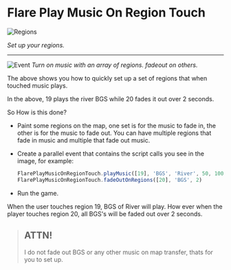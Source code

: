 # Flare Play Music On Region Touch

![Regions](http://i.imgur.com/CiHrOPl.png)

*Set up your regions.*

-------------------------

![Event](http://i.imgur.com/MthDPDx.png)
*Turn on music with an array of regions. fadeout on others.*

The above shows you how to quickly set up a set of regions that when touched music plays.

In the above, 19 plays the river BGS while 20 fades it out over 2 seconds.

So How is this done?

- Paint some regions on the map, one set is for the music to fade in, the other is for the music to fade out. You  can have multiple regions that fade in music and multiple that fade out music.

- Create a parallel event that contains the script calls you see in the image, for example:

  ```js
  FlarePlayMusicOnRegionTouch.playMusic([19], 'BGS', 'River', 50, 100, 0)
  FlarePlayMusicOnRegionTouch.fadeOutOnRegions([20], 'BGS', 2)
  ```

- Run the game.

When the user touches region 19, BGS of River will play. How ever when the player touches region 20, all BGS's will be faded out over 2 seconds.

> ## ATTN!
>
> I do not fade out BGS or any other music on map
> transfer, thats for you to set up.
